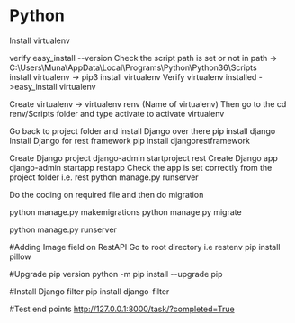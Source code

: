 # Python
Install virtualenv 

verify easy_install --version
Check the script path is set or not in path -> C:\Users\Muna\AppData\Local\Programs\Python\Python36\Scripts\
install virtualenv -> pip3 install virtualenv
Verify virtualenv installed ->easy_install virtualenv

Create virtualenv -> virtualenv renv (Name of virtualenv)
Then go to the cd renv/Scripts folder and type activate to activate virtualenv

Go back to project folder and install Django over there
	pip install django
Install Django for rest framework
	pip install djangorestframework

Create Django project
	django-admin startproject rest
Create Django app
	django-admin startapp restapp
Check the app is set correctly from the project folder i.e. rest
	python manage.py runserver
	
Do the coding on required file and then do migration

python manage.py makemigrations
python manage.py migrate

python manage.py runserver

#Adding Image field on RestAPI
Go to root directory i.e restenv
pip install pillow

#Upgrade pip version
python -m pip install --upgrade pip

#Install Django filter
pip install django-filter

#Test end points
http://127.0.0.1:8000/task/?completed=True
